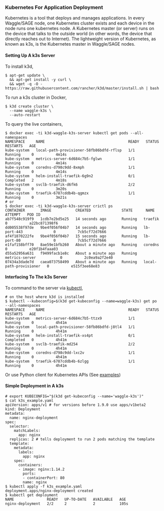 ### Kubernetes For Application Deployment

Kubernetes is a tool that deploys and manages applications. In every Waggle/SAGE node, one Kubernetes cluster exists and each device in the node runs one kubernetes node. A Kubernetes master (or server) runs on the device that talks to the outside world (in other words, the device that directly reaches out to Internet). The lightweight version of Kubernetes, as known as k3s, is the Kubernetes master in Waggle/SAGE nodes.

#### Setting Up A k3s Server

To install k3d,
```
$ apt-get update \
  && apt-get install -y curl \
  && wget -q -O - https://raw.githubusercontent.com/rancher/k3d/master/install.sh | bash
```

To run a k3s cluster in Docker,
```
$ k3d create cluster \
  --name waggle-k3s \
  --auto-restart
```

To query the live containers,
```
$ docker exec -ti k3d-waggle-k3s-server kubectl get pods --all-namespaces
NAMESPACE     NAME                                      READY   STATUS      RESTARTS   AGE
kube-system   local-path-provisioner-58fb86bdfd-rflsp   1/1     Running     0          4m14s
kube-system   metrics-server-6d684c7b5-fglwn            1/1     Running     0          4m14s
kube-system   coredns-d798c9dd-8xmph                    1/1     Running     0          4m14s
kube-system   helm-install-traefik-6g9n2                0/1     Completed   2          4m18s
kube-system   svclb-traefik-d6fk6                       2/2     Running     0          3m20s
kube-system   traefik-6787cddb4b-qgmzx                  1/1     Running     0          3m21s
# or
$ docker exec -ti k3d-waggle-k3s-server crictl ps
CONTAINER       IMAGE           CREATED              STATE      NAME                     ATTEMPT   POD ID
ab7f548c919f9   1cdb7e2bd5e25   14 seconds ago       Running   traefik                  0          a22bc871398f6
dd005538f97de   9be4f056f04b7   14 seconds ago       Running   lb-port-443              0          7cb5cf72d7666
af4f1870222fe   9be4f056f04b7   15 seconds ago       Running   lb-port-80               0          7cb5cf72d7666
e1faf158bff70   8ae59e1bfb260   About a minute ago   Running   coredns                  0          e20f1b4faaa03
d55a52956a631   f9499facb1e8c   About a minute ago   Running   metrics-server           0          2c0ea9a2f2e40
07434a3dade7d   caea073758499   About a minute ago   Running   local-path-provisioner   0          e515f3ee68e83
```

#### Interfacing To The k3s Server

To command to the server via [kubectl](https://kubernetes.io/docs/reference/kubectl/overview/),

```
# on the host where k3d is installed
$ kubectl --kubeconfig=$(k3d get-kubeconfig --name=waggle-k3s) get po --all-namespaces
NAMESPACE     NAME                                      READY   STATUS      RESTARTS   AGE
kube-system   metrics-server-6d684c7b5-ttzx9            1/1     Running     0          4h41m
kube-system   local-path-provisioner-58fb86bdfd-j8tl4   1/1     Running     0          4h41m
kube-system   helm-install-traefik-xs4pt                0/1     Completed   0          4h41m
kube-system   svclb-traefik-md254                       2/2     Running     0          4h41m
kube-system   coredns-d798c9dd-lxc2v                    1/1     Running     0          4h41m
kube-system   traefik-6787cddb4b-6zlgg                  1/1     Running     0          4h41m
```

Or use Python client for Kubernetes APIs (See [examples](https://github.com/kubernetes-client/python#examples))

#### Simple Deployment in A k3s

```
# export KUBECONFIG="$(k3d get-kubeconfig --name='waggle-k3s')"
$ cat k3s_example.yaml 
apiVersion: apps/v1 # for versions before 1.9.0 use apps/v1beta2
kind: Deployment
metadata:
  name: nginx-deployment
spec:
  selector:
    matchLabels:
      app: nginx
  replicas: 2 # tells deployment to run 2 pods matching the template
  template:
    metadata:
      labels:
        app: nginx
    spec:
      containers:
      - image: nginx:1.14.2
        ports:
        - containerPort: 80
        name: nginx
$ kubectl apply -f k3s_example.yaml 
deployment.apps/nginx-deployment created
$ kubectl get deployment
NAME               READY   UP-TO-DATE   AVAILABLE   AGE
nginx-deployment   2/2     2            2           105s
```

